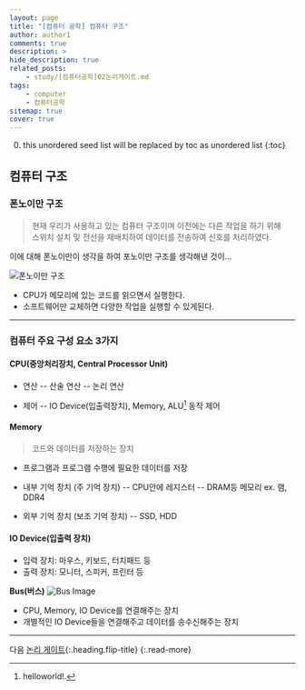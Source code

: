 ```yaml
---
layout: page
title: "[컴퓨터 공학] 컴퓨터 구조"
author: author1
comments: true
description: >
hide_description: true
related_posts:
    - study/[컴퓨터공학]02논리게이트.md
tags:
    - computer
    - 컴퓨터공학
sitemap: true
cover: true
---
```


0. this unordered seed list will be replaced by toc as unordered list 
{:toc}

## 컴퓨터 구조
### 폰노이만 구조
> 현재 우리가 사용하고 있는 컴퓨터 구조이며 이전에는 다른 작업을 하기 위해<br>스위치 설치 및 전선을 재배치하여 데이터를 전송하여 신호를 처리하였다.

이에 대해 폰노이만이 생각을 하여 포노이만 구조를 생각해낸 것이...

![폰노이만 구조](/assets/study/컴퓨터공학/컴퓨터구조/폰노이만구조.png)
- CPU가 메모리에 있는 코드를 읽으면서 실행한다.
- 소프트웨어만 교체하면 다양한 작업을 실행할 수 있게된다.
<hr>

### 컴퓨터 주요 구성 요소 3가지
#### CPU(중앙처리장치, Central Processor Unit)
> 

- 연산
-- 산술 연산
-- 논리 연산

- 제어
-- IO Device(입출력장치), Memory, ALU[^1] 동작 제어

[^1]: helloworld!.

#### Memory
> 코드와 데이터를 저장하는 장치

- 프로그램과 프로그램 수행에 필요한 데이터를 저장

- 내부 기억 장치 (주 기억 장치)
-- CPU안에 레지스터
-- DRAM등 메모리 ex. 램, DDR4

- 외부 기억 장치 (보조 기억 장치)
-- SSD, HDD

#### IO Device(입출력 장치)
- 입력 장치: 마우스, 키보드, 터치패드 등
- 출력 장치: 모니터, 스피커, 프린터 등

**Bus(버스)**
![Bus Image](/assets/study/컴퓨터공학/컴퓨터구조/bus구조.png)
- CPU, Memory, IO Device를 연결해주는 장치
- 개별적인 IO Device들을 연결해주고 데이터를 송수신해주는 장치
<hr>

다음 [논리 게이트]([컴퓨터공학]02논리게이트.md){:.heading.flip-title}
{:.read-more}

